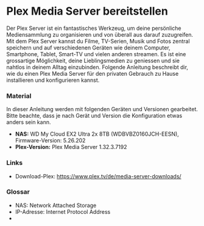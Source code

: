 # Plex Media Server bereitstellen

Der Plex Server ist ein fantastisches Werkzeug, um deine persönliche Mediensammlung zu organisieren und von überall aus darauf zuzugreifen. Mit dem Plex Server kannst du Filme, TV-Serien, Musik und Fotos zentral speichern und auf verschiedenen Geräten wie deinem Computer, Smartphone, Tablet, Smart-TV und vielen anderen streamen. Es ist eine grossartige Möglichkeit, deine Lieblingsmedien zu geniessen und sie nahtlos in deinem Alltag einzubinden. Folgende Anleitung beschreibt dir, wie du einen Plex Media Server für den privaten Gebrauch zu Hause installieren und konfigurieren kannst.

### Material
In dieser Anleitung werden mit folgenden Geräten und Versionen gearbeitet. Bitte beachte, dass je nach Gerät und Version  die Konfiguration etwas anders sein kann.
- **NAS:** WD My Cloud EX2 Ultra 2x 8TB (WDBVBZ0160JCH-EESN), Firmware-Version: 5.26.202 
- **Plex-Version:** Plex Media Server 1.32.3.7192

### Links
- Download-Plex: https://www.plex.tv/de/media-server-downloads/

### Glossar
- NAS: Network Attached Storage
- IP-Adresse: Internet Protocol Address
- 